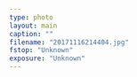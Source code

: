 ```yaml
---
type: photo
layout: main
caption: ""
filename: "20171116214404.jpg"
fstop: "Unknown"
exposure: "Unknown"
---
```


